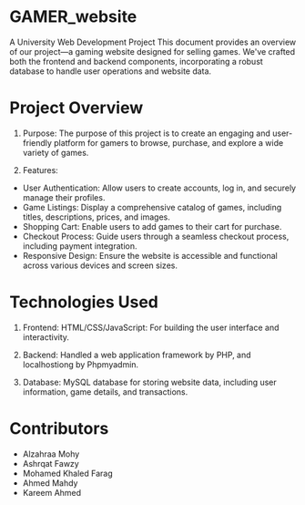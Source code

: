 # GAMER_website
A University Web Development Project
This document provides an overview of our project—a gaming website designed for selling games. We've crafted both the frontend and backend components, incorporating a robust database to handle user operations and website data.

# Project Overview
1. Purpose:
 The purpose of this project is to create an engaging and user-friendly platform for gamers to browse, purchase, and explore a wide variety of games.

2. Features:
- User Authentication: Allow users to create accounts, log in, and securely manage their profiles.
- Game Listings: Display a comprehensive catalog of games, including titles, descriptions, prices, and images.
- Shopping Cart: Enable users to add games to their cart for purchase.
- Checkout Process: Guide users through a seamless checkout process, including payment integration.
- Responsive Design: Ensure the website is accessible and functional across various devices and screen sizes.
  
# Technologies Used
1. Frontend:
 HTML/CSS/JavaScript: For building the user interface and interactivity.

2. Backend:
 Handled a web application framework by PHP, and localhostiong by Phpmyadmin.

3. Database:
 MySQL database for storing website data, including user information, game details, and transactions.

# Contributors
- Alzahraa Mohy
- Ashrqat Fawzy
- Mohamed Khaled Farag
- Ahmed Mahdy
- Kareem Ahmed

